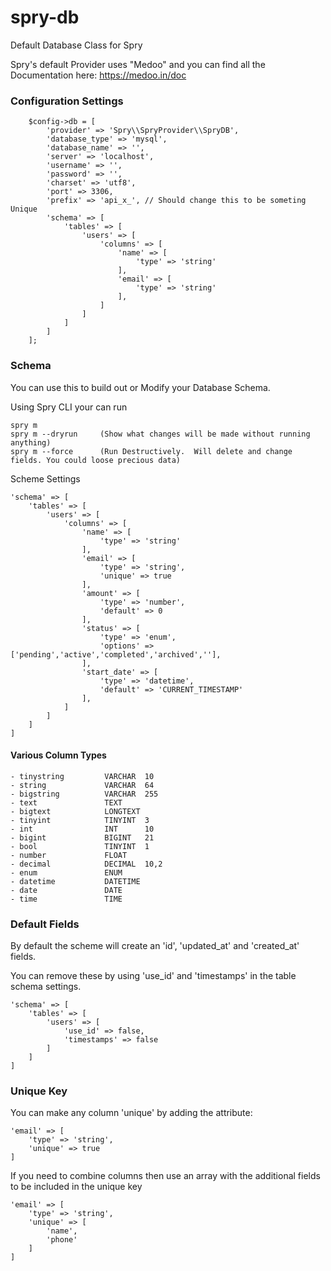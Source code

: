 # spry-db
Default Database Class for Spry

Spry's default Provider uses "Medoo" and you can find all the Documentation here: https://medoo.in/doc

### Configuration Settings

		$config->db = [
			'provider' => 'Spry\\SpryProvider\\SpryDB',
			'database_type' => 'mysql',
			'database_name' => '',
			'server' => 'localhost',
			'username' => '',
			'password' => '',
			'charset' => 'utf8',
			'port' => 3306,
			'prefix' => 'api_x_', // Should change this to be someting Unique
			'schema' => [
				'tables' => [
					'users' => [
						'columns' => [
							'name' => [
								'type' => 'string'
							],
							'email' => [
								'type' => 'string'
							],
						]
					]
				]
			]
		];
  
  
### Schema
You can use this to build out or Modify your Database Schema.

Using Spry CLI your can run

    spry m
    spry m --dryrun     (Show what changes will be made without running anything)
    spry m --force      (Run Destructively.  Will delete and change fields. You could loose precious data)
    

Scheme Settings

	'schema' => [
		'tables' => [
			'users' => [
				'columns' => [
					'name' => [
						'type' => 'string'
					],
					'email' => [
						'type' => 'string',
						'unique' => true
					],
					'amount' => [
						'type' => 'number',
						'default' => 0
					],
					'status' => [
						'type' => 'enum',
						'options' => ['pending','active','completed','archived',''],
					],
					'start_date' => [
						'type' => 'datetime',
						'default' => 'CURRENT_TIMESTAMP'
					],
				]
			]
		]
	]
 
#### Various Column Types

    - tinystring         VARCHAR  10
    - string             VARCHAR  64
    - bigstring          VARCHAR  255
    - text               TEXT
    - bigtext            LONGTEXT
    - tinyint            TINYINT  3
    - int                INT      10
    - bigint             BIGINT   21
    - bool               TINYINT  1
    - number             FLOAT
    - decimal            DECIMAL  10,2
    - enum               ENUM
    - datetime           DATETIME
    - date               DATE
    - time               TIME
    
    
### Default Fields
By default the scheme will create an 'id', 'updated_at' and 'created_at' fields.

You can remove these by using 'use_id' and 'timestamps' in the table schema settings.

	'schema' => [
		'tables' => [
			'users' => [
				'use_id' => false,
				'timestamps' => false
			]
		]
	]
    
    
### Unique Key
You can make any column 'unique' by adding the attribute:

    'email' => [
        'type' => 'string',
        'unique' => true
    ]
    
If you need to combine columns then use an array with the additional fields to be included in the unique key

    'email' => [
        'type' => 'string',
        'unique' => [
            'name',
            'phone'
        ]
    ]
    
    
